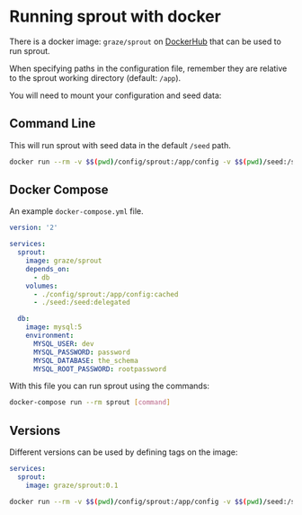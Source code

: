 # Running sprout with docker

There is a docker image: `graze/sprout` on [DockerHub](https://hub.docker.com/r/graze/sprout) that can be used to run
sprout.

When specifying paths in the configuration file, remember they are relative to the sprout working directory
(default: `/app`).

You will need to mount your configuration and seed data:

## Command Line

This will run sprout with seed data in the default `/seed` path.

```bash
docker run --rm -v $$(pwd)/config/sprout:/app/config -v $$(pwd)/seed:/seed graze/sprout [command]
```

## Docker Compose

An example `docker-compose.yml` file.

```yaml
version: '2'

services:
  sprout:
    image: graze/sprout
    depends_on:
      - db
    volumes:
      - ./config/sprout:/app/config:cached
      - ./seed:/seed:delegated

  db:
    image: mysql:5
    environment:
      MYSQL_USER: dev
      MYSQL_PASSWORD: password
      MYSQL_DATABASE: the_schema
      MYSQL_ROOT_PASSWORD: rootpassword
```

With this file you can run sprout using the commands:

```bash
docker-compose run --rm sprout [command]
```

## Versions

Different versions can be used by defining tags on the image:

```yaml
services:
  sprout:
    image: graze/sprout:0.1
```

```bash
docker run --rm -v $$(pwd)/config/sprout:/app/config -v $$(pwd)/seed:/seed graze/sprout:0.1 [command]
```
